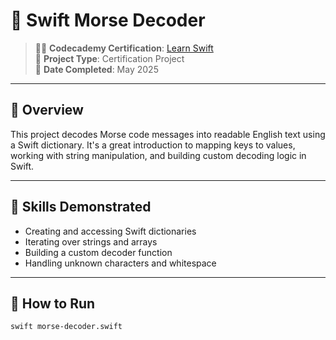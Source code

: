# 📡 Swift Morse Decoder

> 👨‍🎓 **Codecademy Certification**: [Learn Swift](https://www.codecademy.com/courses/learn-swift/projects/swift-dictionaries-morse-decoder)  
> 📁 **Project Type**: Certification Project  
> 📅 **Date Completed**: May 2025  

---

## 🧠 Overview

This project decodes Morse code messages into readable English text using a Swift dictionary. It's a great introduction to mapping keys to values, working with string manipulation, and building custom decoding logic in Swift.

---

## 🧱 Skills Demonstrated

- Creating and accessing Swift dictionaries  
- Iterating over strings and arrays  
- Building a custom decoder function  
- Handling unknown characters and whitespace

---

## 🚀 How to Run

```bash
swift morse-decoder.swift
